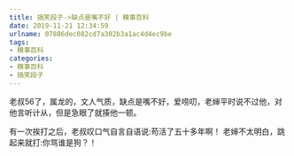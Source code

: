 ```yaml
---
title: 搞笑段子->缺点是嘴不好 | 糗事百科
date: 2019-11-21 12:34:59
urlname: 07886dec082cd7a302b3a1ac4d4ec9be
tags: 
- 糗事百科
categories:
- 糗事百科
- 搞笑段子
---
```

老叔56了，属龙的，文人气质，缺点是嘴不好，爱唠叨，老婶平时说不过他，对他言听计从，但是急眼了就揍他一顿。

有一次挨打之后，老叔叹口气自言自语说:苟活了五十多年啊！    老婶不太明白，跳起来就打:你骂谁是狗？！


